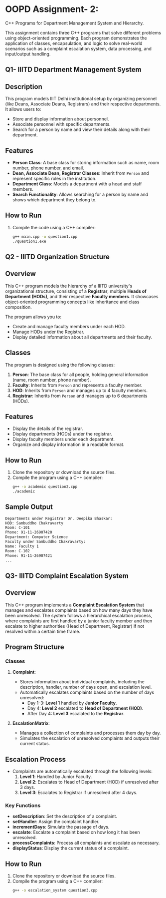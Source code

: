 # OOPD Assignment- 2: 
C++ Programs for Department Management System and Hierarchy.

This assignment contains three C++ programs that solve different problems using object-oriented programming. Each program demonstrates the application of classes, encapsulation, and logic to solve real-world scenarios such as a complaint escalation system, data processing, and input/output handling.

## Q1- IIITD Department Management System

## Description
This program models IIIT Delhi institutional setup by organizing personnel (like Deans, Associate Deans, Registrars) and their respective departments. It allows users to:
- Store and display information about personnel.
- Associate personnel with specific departments.
- Search for a person by name and view their details along with their department.

## Features
- **Person Class**: A base class for storing information such as name, room number, phone number, and email.
- **Dean, Associate Dean, Registrar Classes**: Inherit from `Person` and represent specific roles in the institution.
- **Department Class**: Models a department with a head and staff members.
- **Search Functionality**: Allows searching for a person by name and shows which department they belong to.

## How to Run
1. Compile the code using a C++ compiler:
   ```bash
   g++ main.cpp -o question1.cpp
   ./question1.exe

## Q2 - IIITD Organization Structure

## Overview
This C++ program models the hierarchy of a IIITD university's organizational structure, consisting of a **Registrar**, multiple **Heads of Department (HODs)**, and their respective **Faculty members**. It showcases object-oriented programming concepts like inheritance and class composition.

The program allows you to:
- Create and manage faculty members under each HOD.
- Manage HODs under the Registrar.
- Display detailed information about all departments and their faculty.

## Classes
The program is designed using the following classes:

1. **Person**: The base class for all people, holding general information (name, room number, phone number).
2. **Faculty**: Inherits from `Person` and represents a faculty member.
3. **HOD**: Inherits from `Person` and manages up to 4 faculty members.
4. **Registrar**: Inherits from `Person` and manages up to 6 departments (HODs).

## Features
- Display the details of the registrar.
- Display departments (HODs) under the registrar.
- Display faculty members under each department.
- Organize and display information in a readable format.


## How to Run

1. Clone the repository or download the source files.
2. Compile the program using a C++ compiler:
   ```bash
   g++ -o academic question2.cpp
   ./academic
   
## Sample Output
```bash
Departments under Registrar Dr. Deepika Bhaskar:
HOD: Sambuddho Chakravarty
Room: C-101
Phone: 91-11-26907420
Department: Computer Science
Faculty under Sambuddho Chakravarty:
Name: Faculty 1
Room: C-102
Phone: 91-11-26907421
...
```

## Q3- IIITD Complaint Escalation System

## Overview
This C++ program implements a **Complaint Escalation System** that manages and escalates complaints based on how many days they have been unresolved. The system follows a hierarchical escalation process, where complaints are first handled by a junior faculty member and then escalate to higher authorities (Head of Department, Registrar) if not resolved within a certain time frame.

## Program Structure

### Classes
1. **Complaint**:
   - Stores information about individual complaints, including the description, handler, number of days open, and escalation level.
   - Automatically escalates complaints based on the number of days unresolved:
     - Day 1-3: **Level 1** handled by **Junior Faculty**.
     - Day 4: **Level 2** escalated to **Head of Department (HOD)**.
     - After Day 4: **Level 3** escalated to the **Registrar**.
   
2. **EscalationMatrix**:
   - Manages a collection of complaints and processes them day by day.
   - Simulates the escalation of unresolved complaints and outputs their current status.

## Escalation Process
- Complaints are automatically escalated through the following levels:
  1. **Level 1**: Handled by Junior Faculty.
  2. **Level 2**: Escalates to Head of Department (HOD) if unresolved after 3 days.
  3. **Level 3**: Escalates to Registrar if unresolved after 4 days.

### Key Functions
- **setDescription**: Set the description of a complaint.
- **setHandler**: Assign the complaint handler.
- **incrementDays**: Simulate the passage of days.
- **escalate**: Escalate a complaint based on how long it has been unresolved.
- **processComplaints**: Process all complaints and escalate as necessary.
- **displayStatus**: Display the current status of a complaint.

## How to Run

1. Clone the repository or download the source files.
2. Compile the program using a C++ compiler:
   ```bash
   g++ -o escalation_system question3.cpp
